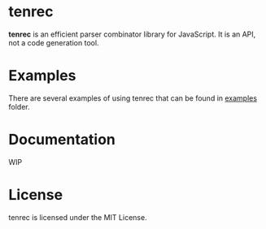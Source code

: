 # tenrec
**tenrec** is an efficient parser combinator library for JavaScript. It is an API, not a code generation tool.

# Examples
There are several examples of using tenrec that can be found in [examples](./examples) folder. 

# Documentation
WIP

# License
tenrec is licensed under the MIT License.